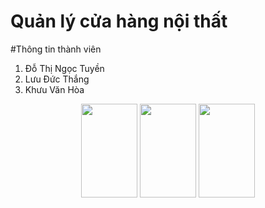 # Quản lý cửa hàng nội thất

#Thông tin thành viên

1. Đỗ Thị Ngọc Tuyền
2. Lưu Đức Thắng
3. Khưu Văn Hòa

<div style="text-align:center; margin-left=70px;">
   <img src="https://github.com/PTPM-T5-A204-FurnitureStore/QuanLyNoiThat/assets/92535502/588b234a-6a1b-4819-94e6-fa74243e1ce2" width = 90px, height = 150px, style = "margin-left = 70px" />
   <img src="https://github.com/PTPM-T5-A204-FurnitureStore/QuanLyNoiThat/assets/92535502/ed9aa603-441f-42c7-bf48-a2a83c7f6155" width = 90px, height = 150px, style = "margin-left = 20px" />
   <img src="https://github.com/PTPM-T5-A204-FurnitureStore/QuanLyNoiThat/assets/92535502/05bb40fb-83af-4b3e-95b2-d89d03535381" width = 90px, height = 150px, style = "margin-left = 20px" />
</div>




